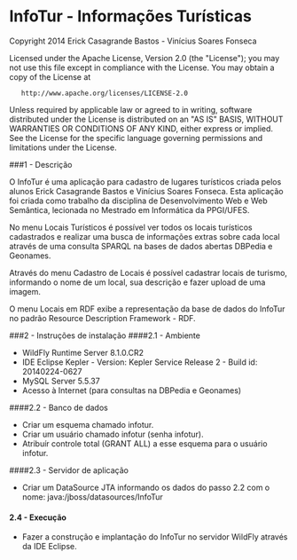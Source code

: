 InfoTur - Informações Turísticas
================================

   Copyright 2014 Erick Casagrande Bastos - Vinícius Soares Fonseca
 
   Licensed under the Apache License, Version 2.0 (the "License");
   you may not use this file except in compliance with the License.
   You may obtain a copy of the License at
 
       http://www.apache.org/licenses/LICENSE-2.0
 
   Unless required by applicable law or agreed to in writing, software
   distributed under the License is distributed on an "AS IS" BASIS,
   WITHOUT WARRANTIES OR CONDITIONS OF ANY KIND, either express or implied.
   See the License for the specific language governing permissions and
   limitations under the License.
   
   
###1 - Descrição

O InfoTur é uma aplicação para cadastro de lugares turísticos criada pelos alunos Erick Casagrande Bastos e Vinícius Soares Fonseca. Esta aplicação foi criada como trabalho da disciplina de Desenvolvimento Web e Web Semântica, lecionada no Mestrado em Informática	da PPGI/UFES.

No menu Locais Turísticos é possível ver todos os locais turísticos cadastrados e realizar uma busca de informações 
extras sobre cada local através de uma consulta SPARQL na bases de dados abertas DBPedia e Geonames.

Através do menu Cadastro de Locais é possível cadastrar locais de turismo, informando o nome de um local, 
sua descrição e fazer upload de uma imagem.

O menu Locais em RDF exibe a representação da base de dados do InfoTur no padrão Resource Description Framework - RDF. 

###2 - Instruções de instalação
####2.1 - Ambiente

- WildFly Runtime Server 8.1.0.CR2
- IDE Eclipse Kepler - Version: Kepler Service Release 2 - Build id: 20140224-0627
- MySQL Server 5.5.37
- Acesso à Internet (para consultas na DBPedia e Geonames)

####2.2 - Banco de dados

- Criar um esquema chamado infotur.
- Criar um usuário chamado infotur (senha infotur).
- Atribuír controle total (GRANT ALL) a esse esquema para o usuário infotur.

####2.3 - Servidor de aplicação

- Criar um DataSource JTA informando os dados do passo 2.2 com o nome: java:/jboss/datasources/InfoTur

#### 2.4 - Execução

- Fazer a construção e implantação do InfoTur no servidor WildFly através da IDE Eclipse.

 




